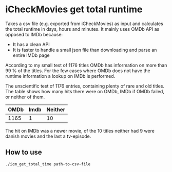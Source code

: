 # iCheckMovies get total runtime
Takes a csv file (e.g. exported from iCheckMovies) as input and calculates the total runtime in days, hours and minutes.
It mainly uses OMDb API as opposed to IMDb because:
* It has a clean API
* It is faster to handle a small json file than downloading and parse an entire IMDb page

According to my small test of 1176 titles OMDb has information on more than 99 % of the titles.
For the few cases where OMDb does not have the runtime information a lookup on IMDb is performed.

The unscientific test of 1176 entries, containing plenty of rare and old titles.
The table shows how many hits there were on OMDb, IMDb if OMDb failed, or neither of them.

| OMDb | Imdb | Neither |
| ---- | ---- | ------- |
| 1165 |     1|       10|

The hit on IMDb was a newer movie, of the 10 titles neither had 9 were danish movies and the last a tv-episode.

## How to use
`./icm_get_total_time path-to-csv-file`
